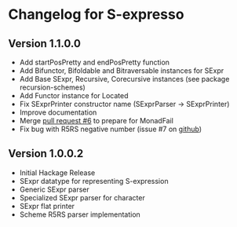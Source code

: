 # Changelog for S-expresso

Version 1.1.0.0
---------------

* Add startPosPretty and endPosPretty function
* Add Bifunctor, Bifoldable and Bitraversable instances for SExpr
* Add Base SExpr, Recursive, Corecursive instances (see package recursion-schemes)
* Add Functor instance for Located
* Fix SExprPrinter constructor name (SExprParser -> SExprPrinter)
* Improve documentation
* Merge [pull request \#6](https://github.com/archambaultv/sexpresso/pull/6) to prepare for MonadFail
* Fix bug with R5RS negative number (issue \#7 on [github](https://github.com/archambaultv/sexpresso/issues/7))

Version 1.0.0.2
---------------

* Initial Hackage Release
* SExpr datatype for representing S-expression
* Generic SExpr parser
* Specialized SExpr parser for character
* SExpr flat printer
* Scheme R5RS parser implementation
